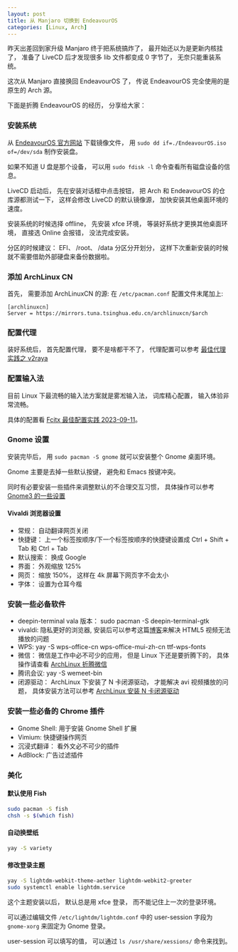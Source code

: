 ```yaml
---
layout: post
title: 从 Manjaro 切换到 EndeavourOS
categories: [Linux, Arch]
---
```


昨天出差回到家升级 Manjaro 终于把系统搞炸了， 最开始还以为是更新内核挂了， 准备了 LiveCD 后才发现很多 lib 文件都变成 0 字节了， 无奈只能重装系统。

这次从 Manjaro 直接换回 EndeavourOS 了， 传说 EndeavourOS 完全使用的是原生的 Arch 源。

下面是折腾 EndeavourOS 的经历， 分享给大家：

### 安装系统
从 [EndeavourOS 官方网站](https://endeavouros.com/latest-release/) 下载镜像文件， 用 `sudo dd if=./EndeavourOS.iso of=/dev/sda` 制作安装盘。

如果不知道 U 盘是那个设备， 可以用 `sudo fdisk -l` 命令查看所有磁盘设备的信息。

LiveCD 启动后， 先在安装对话框中点击按钮， 把 Arch 和 EndeavourOS 的仓库源都测试一下， 这样会修改 LiveCD 的默认镜像源， 加快安装其他桌面环境的速度。

安装系统的时候选择 offline， 先安装 xfce 环境， 等装好系统才更换其他桌面环境， 直接选 Online 会报错， 没法完成安装。

分区的时候建议： EFI、 /root、 /data 分区分开划分， 这样下次重新安装的时候就不需要借助外部硬盘来备份数据啦。

### 添加 ArchLinux CN
首先， 需要添加 ArchLinuxCN 的源: 在 ```/etc/pacman.conf``` 配置文件末尾加上: 

```
[archlinuxcn]
Server = https://mirrors.tuna.tsinghua.edu.cn/archlinuxcn/$arch
```

### 配置代理
装好系统后， 首先配置代理， 要不是啥都干不了， 代理配置可以参考 [最佳代理实践之 v2raya](https://manateelazycat.github.io/2023/06/23/best-proxy/)

### 配置输入法
目前 Linux 下最流畅的输入法方案就是雾凇输入法， 词库精心配置， 输入体验非常流畅。

具体的配置看 [Fcitx 最佳配置实践 2023-09-11](https://manateelazycat.github.io/2023/09/11/fcitx-best-config)。

### Gnome 设置
安装完毕后， 用 `sudo pacman -S gnome` 就可以安装整个 Gnome 桌面环境。

Gnome 主要是去掉一些默认按键， 避免和 Emacs 按键冲突。

同时有必要安装一些插件来调整默认的不合理交互习惯， 具体操作可以参考 [Gnome3 的一些设置](https://manateelazycat.github.io/2020/04/14/switch-to-gnome/)

#### Vivaldi 浏览器设置
* 常规： 自动翻译网页关闭
* 快捷键： 上一个标签按顺序/下一个标签按顺序的快捷键设置成 Ctrl + Shift + Tab 和 Ctrl + Tab
* 默认搜索： 换成 Google
* 界面： 外观缩放 125%
* 网页： 缩放 150%， 这样在 4k 屏幕下网页字不会太小
* 字体： 设置为仓耳今楷

### 安装一些必备软件
* deepin-terminal vala 版本： sudo pacman -S deepin-terminal-gtk
* vivaldi: 隐私更好的浏览器, 安装后可以参考这篇[博客](https://manateelazycat.github.io/2023/06/09/vivaldi-html5-video/)来解决 HTML5 视频无法播放的问题
* WPS: yay -S wps-office-cn wps-office-mui-zh-cn ttf-wps-fonts
* 微信： 微信是工作中必不可少的应用， 但是 Linux 下还是要折腾下的， 具体操作请查看 [ArchLinux 折腾微信](https://manateelazycat.github.io/2023/06/03/arch-wechat/)
* 腾讯会议: yay -S wemeet-bin
* 闭源驱动： ArchLinux 下安装了 N 卡闭源驱动， 才能解决 avi 视频播放的问题， 具体安装方法可以参考 [ArchLinux 安装 N 卡闭源驱动](https://manateelazycat.github.io/2023/06/03/nvidia-driver/)

### 安装一些必备的 Chrome 插件
* Gnome Shell: 用于安装 Gnome Shell 扩展
* Vimium: 快捷键操作网页
* 沉浸式翻译： 看外文必不可少的插件
* AdBlock: 广告过滤插件

### 美化
#### 默认使用 Fish
```bash
sudo pacman -S fish
chsh -s $(which fish)
```

#### 自动换壁纸
```bash
yay -S variety 
```

#### 修改登录主题
```bash
yay -S lightdm-webkit-theme-aether lightdm-webkit2-greeter
sudo systemctl enable lightdm.service
```

这个主题安装以后， 默认总是用 xfce 登录， 而不能记住上一次的登录环境。

可以通过编辑文件 `/etc/lightdm/lightdm.conf` 中的 user-session 字段为 `gnome-xorg` 来固定为 Gnome 登录。

user-session 可以填写的值， 可以通过 `ls /usr/share/xessions/` 命令来找到。

